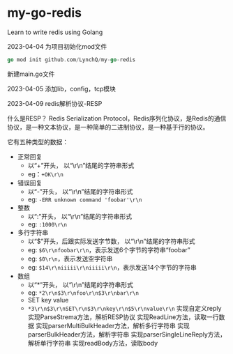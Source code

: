 # my-go-redis
Learn to write redis using Golang

2023-04-04
为项目初始化mod文件
``` go
go mod init github.com/LynchQ/my-go-redis
```

新建main.go文件

2023-04-05
添加lib，config，tcp模块

2023-04-09
redis解析协议-RESP

什么是RESP？
Redis Serialization Protocol，Redis序列化协议，是Redis的通信协议，是一种文本协议，是一种简单的二进制协议，是一种基于行的协议。

它有五种类型的数据：
- 正常回复
  - 以“+”开头， 以“\r\n”结尾的字符串形式
  - eg：`+OK\r\n`
- 错误回复
  - 以“-”开头， 以“\r\n”结尾的字符串形式
  - eg: `-ERR unknown command 'foobar'\r\n`
- 整数
  - 以“:”开头， 以“\r\n”结尾的字符串形式
  - eg: `:1000\r\n`
- 多行字符串
  - 以“$”开头，后跟实际发送字节数， 以“\r\n”结尾的字符串形式
  - eg: `$6\r\nfoobar\r\n`，表示发送6个字节的字符串“foobar”
  - eg: `$0\r\n`，表示发送空字符串
  - eg: `$14\r\niiiii\r\niiiii\r\n`，表示发送14个字节的字符串
- 数组
  - 以“*”开头， 以“\r\n”结尾的字符串形式
  - eg: `*2\r\n$3\r\nfoo\r\n$3\r\nbar\r\n`
  - SET key value
  - `*3\r\n$3\r\nSET\r\n$3\r\nkey\r\n$5\r\nvalue\r\n`
实现自定义reply
实现ParseStrema方法，解析RESP协议
实现ReadLine方法，读取一行数据
实现parserMultiBulkHeader方法，解析多行字符串
实现parserBulkHeader方法，解析字符串
实现parserSingleLineReply方法，解析单行字符串
实现readBody方法，读取body